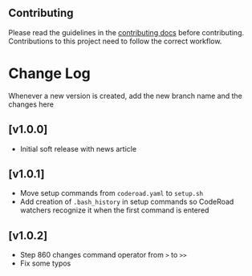 ## Contributing

Please read the guidelines in the [contributing docs](https://contribute.freecodecamp.org/#/how-to-work-on-tutorials-that-use-coderoad) before contributing. Contributions to this project need to follow the correct workflow.

# Change Log

Whenever a new version is created, add the new branch name and the changes here

## [v1.0.0]

- Initial soft release with news article

## [v1.0.1]

- Move setup commands from `coderoad.yaml` to `setup.sh`
- Add creation of `.bash_history` in setup commands so CodeRoad watchers recognize it when the first command is entered

## [v1.0.2]

- Step 860 changes command operator from `>` to `>>`
- Fix some typos
